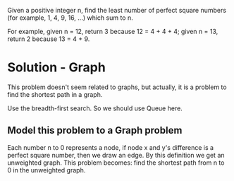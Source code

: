 Given a positive integer n, find the least number of perfect square numbers (for example, 1, 4, 9, 16, ...) which sum to n.

For example, given n = 12, return 3 because 12 = 4 + 4 + 4; given n = 13, return 2 because 13 = 4 + 9.

# Solution - Graph

This problem doesn't seem related to graphs, but actually, it is a problem to find the shortest path in a graph.

Use the breadth-first search. So we should use Queue here.

## Model this problem to a Graph problem

Each number n to 0 represents a node, if node x and y's difference is a perfect square number, then we draw an edge. By this definition we get an unweighted graph.
This problem becomes: find the shortest path from n to 0 in the unweighted graph.